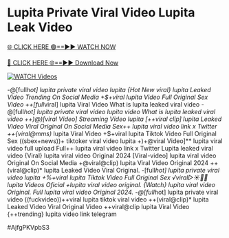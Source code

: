 # Lupita Private Viral Video Lupita Leak Video


[🌐 CLICK HERE 🟢==►► WATCH NOW](https://gitload.pages.dev/)

[🔴 CLICK HERE 🌐==►► Download Now](https://gitload.pages.dev/)

[![WATCH Videos](https://i.imgur.com/dJHk4Zq.gif)](https://gitload.pages.dev/)





























-@[full*hot] lupita private viral video lupita
{Hot New viral} lupita Leaked Video Trending On Social Media +$+viral lupita Video Full Original Sex Video
++[full*viral] lupita Viral Video
What is lupita leaked viral video -@[full*hot] lupita private viral video lupita video What is lupita leaked viral video ++)@)[viral Video] Streaming Video lupita [++viral clip] lupita Leaked Video Viral Original On Social Media
Sex++ lupita viral video link x Twitter
++{viral@mms)* lupita Viral Video
+$+viral lupita Tiktok Video Full Original Sex
((sbex+news))+ tiktoker viral video lupita
+)+@viral Video]** lupita viral video full upload
Full++ lupita viral video link x Twitter Lupita leaked viral video {Viral} lupita viral video Original 2024
[Viral-video] lupita viral video Original On Social Media
+@viral@clip) lupita Viral Video Original 2024
++(viral@clip)* lupita Leaked Video Viral Original.
-[full*hot] lupita private viral video lupita
+%+viral lupita Tiktok Video Full Original Sex ️√viral▷☀️👄💥 lupita Videos Oficial
+lupita viral video original.
{Watch} lupita viral video Original.
Full lupita viral video Original 2024. -@[full*hot] lupita private viral video ((fuckvideo))++viral lupita tiktok viral video ++(viral@clip)* lupita Leaked Video Viral Original Video ++viral@clip lupita Viral Video {++trending} lupita video link telegram


#AjfgPKVpbS3
